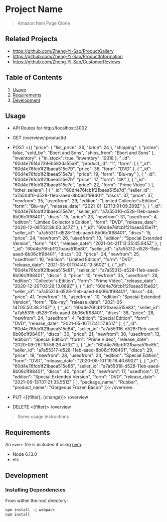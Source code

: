 # Project Name

> Amazon Item Page Clone

## Related Projects

  - https://github.com/Zheng-Yi-Sao/ProductGallery
  - https://github.com/Zheng-Yi-Sao/ProductInformation
  - https://github.com/Zheng-Yi-Sao/CustomerReviews

## Table of Contents

1. [Usage](#Usage)
1. [Requirements](#requirements)
1. [Development](#development)

## Usage

* API Routes for http://localhost:3002

* GET /overview/:productId

* POST <{{
    "price": {
        "list_price": 26,
        "price": 24
    },
    "shipping": {
        "prime": false,
        "sold_by": "Ebert and Sons",
        "ships_from": "Ebert and Sons"
    },
    "inventory": {
        "in_stock": true,
        "inventory": 10318
    },
    "_id": "60d4e76f4d739eb583da55a8",
    "product_id": "1",
    "form": [
        {
            "_id": "60d4e76fcb1f21baea515e79",
            "price": 36,
            "form": "DVD"
        },
        {
            "_id": "60d4e76fcb1f21baea515e7a",
            "price": 19,
            "form": "Blu-ray"
        },
        {
            "_id": "60d4e76fcb1f21baea515e7b",
            "price": 17,
            "form": "4K"
        },
        {
            "_id": "60d4e76fcb1f21baea515e7c",
            "price": 22,
            "form": "Prime Video"
        }
    ],
    "other_sellers": [
        {
            "_id": "60d4e76fcb1f21baea515e7d",
            "seller_id": "a7a504f0-d528-11eb-aaed-8b06c1f98401",
            "discs": 37,
            "price": 37,
            "newfrom": 35,
            "usedfrom": 29,
            "edition": "Limited Collector's Edition",
            "form": "Blu-ray",
            "release_date": "2021-01-12T13:01:09.309Z"
        },
        {
            "_id": "60d4e76fcb1f21baea515e7e",
            "seller_id": "a7a55310-d528-11eb-aaed-8b06c1f98401",
            "discs": 15,
            "price": 23,
            "newfrom": 31,
            "usedfrom": 4,
            "edition": "Limited Collector's Edition",
            "form": "DVD",
            "release_date": "2020-12-08T02:39:00.347Z"
        },
        {
            "_id": "60d4e76fcb1f21baea515e7f",
            "seller_id": "a7a55311-d528-11eb-aaed-8b06c1f98401",
            "discs": 15,
            "price": 24,
            "newfrom": 26,
            "usedfrom": 10,
            "edition": "Special Extended Version",
            "form": "4K",
            "release_date": "2021-04-21T13:35:45.945Z"
        },
        {
            "_id": "60d4e76fcb1f21baea515e80",
            "seller_id": "a7a55312-d528-11eb-aaed-8b06c1f98401",
            "discs": 33,
            "price": 24,
            "newfrom": 25,
            "usedfrom": 10,
            "edition": "Limited Edition",
            "form": "DVD",
            "release_date": "2021-05-01T04:40:13.560Z"
        },
        {
            "_id": "60d4e76fcb1f21baea515e81",
            "seller_id": "a7a55313-d528-11eb-aaed-8b06c1f98401",
            "discs": 3,
            "price": 10,
            "newfrom": 35,
            "usedfrom": 28,
            "edition": "Collector's Edition",
            "form": "Prime Video",
            "release_date": "2020-12-20T03:26:13.089Z"
        },
        {
            "_id": "60d4e76fcb1f21baea515e82",
            "seller_id": "a7a55314-d528-11eb-aaed-8b06c1f98401",
            "discs": 44,
            "price": 41,
            "newfrom": 15,
            "usedfrom": 10,
            "edition": "Special Extended Version",
            "form": "Blu-ray",
            "release_date": "2021-05-14T05:50:38.214Z"
        },
        {
            "_id": "60d4e76fcb1f21baea515e83",
            "seller_id": "a7a55315-d528-11eb-aaed-8b06c1f98401",
            "discs": 38,
            "price": 28,
            "newfrom": 24,
            "usedfrom": 4,
            "edition": "Special Edition",
            "form": "DVD",
            "release_date": "2021-05-16T17:41:17.851Z"
        },
        {
            "_id": "60d4e76fcb1f21baea515e84",
            "seller_id": "a7a55316-d528-11eb-aaed-8b06c1f98401",
            "discs": 30,
            "price": 21,
            "newfrom": 30,
            "usedfrom": 13,
            "edition": "Special Edition",
            "form": "Prime Video",
            "release_date": "2020-09-26T10:58:26.473Z"
        },
        {
            "_id": "60d4e76fcb1f21baea515e85",
            "seller_id": "a7a55317-d528-11eb-aaed-8b06c1f98401",
            "discs": 29,
            "price": 19,
            "newfrom": 28,
            "usedfrom": 24,
            "edition": "Special Edition",
            "form": "DVD",
            "release_date": "2020-08-10T19:16:40.690Z"
        },
        {
            "_id": "60d4e76fcb1f21baea515e86",
            "seller_id": "a7a55318-d528-11eb-aaed-8b06c1f98401",
            "discs": 40,
            "price": 23,
            "newfrom": 17,
            "usedfrom": 17,
            "edition": "Special Extended Version",
            "form": "DVD",
            "release_date": "2021-06-13T07:21:33.551Z"
        }
    ],
    "package_name": "Rubber",
    "product_name": "Gorgeous Frozen Bacon"
}}> /overview

* PUT <[{filter}, {change}]> /overview

* DELETE <{filter}> /overview

> Some usage instructions

## Requirements

An `nvmrc` file is included if using [nvm](https://github.com/creationix/nvm).

- Node 6.13.0
- etc

## Development

### Installing Dependencies

From within the root directory:

```sh
npm install -g webpack
npm install
```

